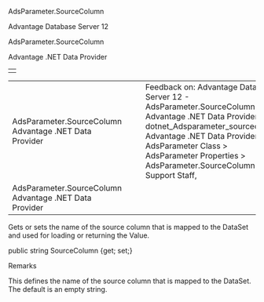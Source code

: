 AdsParameter.SourceColumn




Advantage Database Server 12  

AdsParameter.SourceColumn

Advantage .NET Data Provider

|  |
| --- |
|  |

|  |  |  |  |  |
| --- | --- | --- | --- | --- |
| AdsParameter.SourceColumn  Advantage .NET Data Provider |  |  | Feedback on: Advantage Database Server 12 - AdsParameter.SourceColumn Advantage .NET Data Provider dotnet\_Adsparameter\_sourcecolumn Advantage .NET Data Provider > AdsParameter Class > AdsParameter Properties > AdsParameter.SourceColumn / Dear Support Staff, |  |
| AdsParameter.SourceColumn  Advantage .NET Data Provider |  |  |  |  |

Gets or sets the name of the source column that is mapped to the DataSet and used for loading or returning the Value.

public string SourceColumn {get; set;}

Remarks

This defines the name of the source column that is mapped to the DataSet. The default is an empty string.